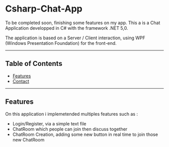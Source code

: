 # Csharp-Chat-App
To be completed soon, finishing some features on my app. 
This a is a Chat Application developped in C# with the framework .NET 5,0. 

The application is based on a Server / Client interaction, using WPF (Windows Presentation Foundation) for the front-end. 

---

## Table of Contents 

- [Features](#features)
- [Contact](#Contact)

---

## Features
On this application i implemetended multiples features such as :
 - Login/Register, via a simple text file
 - ChatRoom which people can join then discuss together 
 - ChatRoom Creation, adding some new button in real time to join those new ChatRoom
